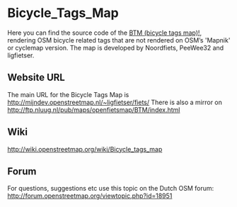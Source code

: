 # Bicycle_Tags_Map
Here you can find the source code of the [BTM (bicycle tags map)!](http://mijndev.openstreetmap.nl/~ligfietser/fiets/), rendering OSM bicycle related tags that are not rendered on OSM’s 'Mapnik' or cyclemap version. The map is developed by Noordfiets, PeeWee32 and ligfietser.

## Website URL

The main URL for the Bicycle Tags Map is http://mijndev.openstreetmap.nl/~ligfietser/fiets/
There is also a mirror on http://ftp.nluug.nl/pub/maps/openfietsmap/BTM/index.html

## Wiki
http://wiki.openstreetmap.org/wiki/Bicycle_tags_map

## Forum
For questions, suggestions etc use this topic on the Dutch OSM forum:
http://forum.openstreetmap.org/viewtopic.php?id=18951

